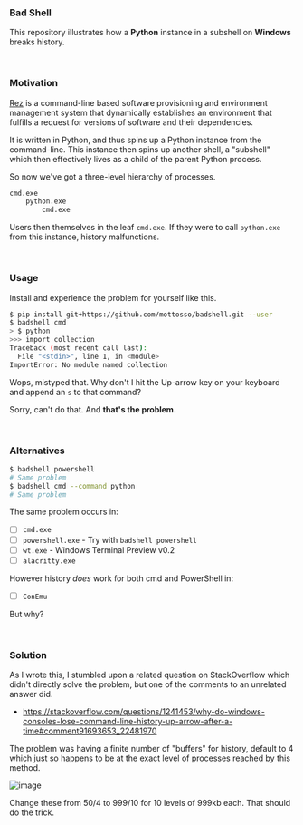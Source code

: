 ### Bad Shell

This repository illustrates how a **Python** instance in a subshell on **Windows** breaks history.

<br>

### Motivation

[Rez](https://github.com/mottosso/bleeding-rez) is a command-line based software provisioning and environment management system that dynamically establishes an environment that fulfills a request for versions of software and their dependencies.

It is written in Python, and thus spins up a Python instance from the command-line. This instance then spins up another shell, a "subshell" which then effectively lives as a child of the parent Python process.

So now we've got a three-level hierarchy of processes.

```bash
cmd.exe
    python.exe
        cmd.exe
```

Users then themselves in the leaf `cmd.exe`. If they were to call `python.exe` from this instance, history malfunctions.

<br>

### Usage

Install and experience the problem for yourself like this.

```bash
$ pip install git+https://github.com/mottosso/badshell.git --user
$ badshell cmd
> $ python
>>> import collection
Traceback (most recent call last):
  File "<stdin>", line 1, in <module>
ImportError: No module named collection
```

Wops, mistyped that. Why don't I hit the Up-arrow key on your keyboard and append an `s` to that command?

Sorry, can't do that. And **that's the problem.**

<br>

### Alternatives

```bash
$ badshell powershell
# Same problem
$ badshell cmd --command python
# Same problem
```

The same problem occurs in:

- [ ] `cmd.exe`
- [ ] `powershell.exe` - Try with `badshell powershell`
- [ ] `wt.exe` - Windows Terminal Preview v0.2
- [ ] `alacritty.exe`

However history *does* work for both cmd and PowerShell in:

- [ ] `ConEmu`

But why?

<br>

### Solution

As I wrote this, I stumbled upon a related question on StackOverflow which didn't directly solve the problem, but one of the comments to an unrelated answer did.

- https://stackoverflow.com/questions/1241453/why-do-windows-consoles-lose-command-line-history-up-arrow-after-a-time#comment91693653_22481970

The problem was having a finite number of "buffers" for history, default to 4 which just so happens to be at the exact level of processes reached by this method.

![image](https://user-images.githubusercontent.com/2152766/59965565-cc83a500-9507-11e9-859d-0df5b583b41c.png)

Change these from 50/4 to 999/10 for 10 levels of 999kb each. That should do the trick.
